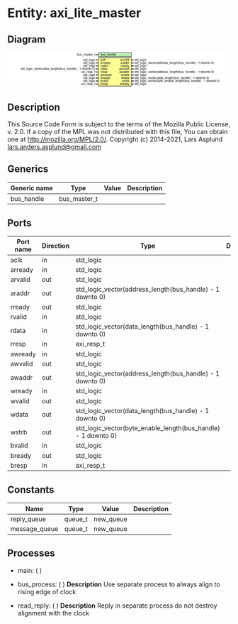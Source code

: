 # Entity: axi_lite_master

## Diagram

![Diagram](axi_lite_master.svg "Diagram")
## Description

This Source Code Form is subject to the terms of the Mozilla Public
License, v. 2.0. If a copy of the MPL was not distributed with this file,
You can obtain one at http://mozilla.org/MPL/2.0/.
Copyright (c) 2014-2021, Lars Asplund lars.anders.asplund@gmail.com
## Generics

| Generic name | Type         | Value | Description |
| ------------ | ------------ | ----- | ----------- |
| bus_handle   | bus_master_t |       |             |
## Ports

| Port name | Direction | Type                                                          | Description |
| --------- | --------- | ------------------------------------------------------------- | ----------- |
| aclk      | in        | std_logic                                                     |             |
| arready   | in        | std_logic                                                     |             |
| arvalid   | out       | std_logic                                                     |             |
| araddr    | out       | std_logic_vector(address_length(bus_handle) - 1 downto 0)     |             |
| rready    | out       | std_logic                                                     |             |
| rvalid    | in        | std_logic                                                     |             |
| rdata     | in        | std_logic_vector(data_length(bus_handle) - 1 downto 0)        |             |
| rresp     | in        | axi_resp_t                                                    |             |
| awready   | in        | std_logic                                                     |             |
| awvalid   | out       | std_logic                                                     |             |
| awaddr    | out       | std_logic_vector(address_length(bus_handle) - 1 downto 0)     |             |
| wready    | in        | std_logic                                                     |             |
| wvalid    | out       | std_logic                                                     |             |
| wdata     | out       | std_logic_vector(data_length(bus_handle) - 1 downto 0)        |             |
| wstrb     | out       | std_logic_vector(byte_enable_length(bus_handle) - 1 downto 0) |             |
| bvalid    | in        | std_logic                                                     |             |
| bready    | out       | std_logic                                                     |             |
| bresp     | in        | axi_resp_t                                                    |             |
## Constants

| Name           | Type    | Value      | Description |
| -------------- | ------- | ---------- | ----------- |
| reply_queue    | queue_t |  new_queue |             |
|  message_queue | queue_t |  new_queue |             |
## Processes
- main: (  )
- bus_process: (  )
**Description**
Use separate process to always align to rising edge of clock

- read_reply: (  )
**Description**
Reply in separate process do not destroy alignment with the clock

